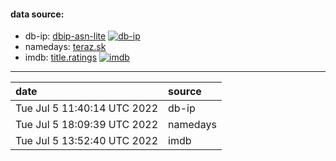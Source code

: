 
#### data source:
- db-ip:  [dbip-asn-lite](https://db-ip.com/) [![db-ip](https://github.com/milankomaj/data/actions/workflows/db-ip.yml/badge.svg?event=schedule)](https://github.com/milankomaj/data/actions/workflows/db-ip.yml)
- namedays:  [teraz.sk](https://teraz.sk/)
- imdb:  [title.ratings](https://datasets.imdbws.com/) [![imdb](https://github.com/milankomaj/data/actions/workflows/imdb.yml/badge.svg?event=schedule)](https://github.com/milankomaj/data/actions/workflows/imdb.yml)
---
**date** | **source**  
:--- | :--- 
Tue Jul  5 11:40:14 UTC 2022 | db-ip
Tue Jul  5 18:09:39 UTC 2022 | namedays
Tue Jul  5 13:52:40 UTC 2022 | imdb
